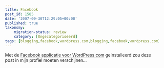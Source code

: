 ```yaml
---
title: Facebook
post_id: 1585
date: '2007-09-30T12:29:05+00:00'
published: true
taxonomy:
    migration-status: review
    category: [Ongecategoriseerd]
tags: [blogging,facebook,wordpress.com,blogging,facebook,wordpress.com]
---
```

Met de [Facebook applicatie voor WordPress.com](http://wordpress.com/blog/2007/07/18/facebook/) geinstalleerd zou deze post in mijn profiel moeten verschijnen…